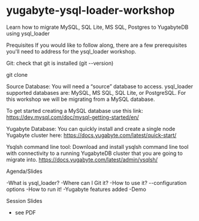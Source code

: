 # yugabyte-ysql-loader-workshop
Learn how to migrate MySQL, SQL Lite, MS SQL, Postgres to YugabyteDB using ysql_loader

Prequisites
If you would like to follow along, there are a few prerequisites you'll need to address for the ysql_loader workshop.

Git: check that git is installed (git --version)

git clone

Source Database:
You will need a “source” database to access. ysql_loader supported databases are: MySQL, MS SQL, SQL Lite, or PostgreSQL.   For this workshop we will be migrating from a MySQL database.

To get started creating a MySQL database use this link:
https://dev.mysql.com/doc/mysql-getting-started/en/

Yugabyte Database: 
You can quickly install and create a single node Yugabyte cluster here:  https://docs.yugabyte.com/latest/quick-start/

Ysqlsh command line tool:
Download and install ysqlsh command line tool with connectivity to a running YugabyteDB cluster that you are going to migrate into. 
https://docs.yugabyte.com/latest/admin/ysqlsh/


Agenda/Slides

-What is ysql_loader? 
-Where can I Git it?
-How to use it?
--configuration options
-How to run it!
-Yugabyte features added
-Demo

Session Slides
- see PDF 
